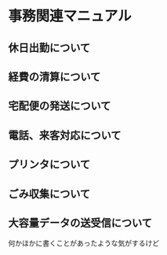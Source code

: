 # 事務関連マニュアル
## 休日出勤について
## 経費の清算について
## 宅配便の発送について
## 電話、来客対応について
## プリンタについて
## ごみ収集について
## 大容量データの送受信について

何かほかに書くことがあったような気がするけど